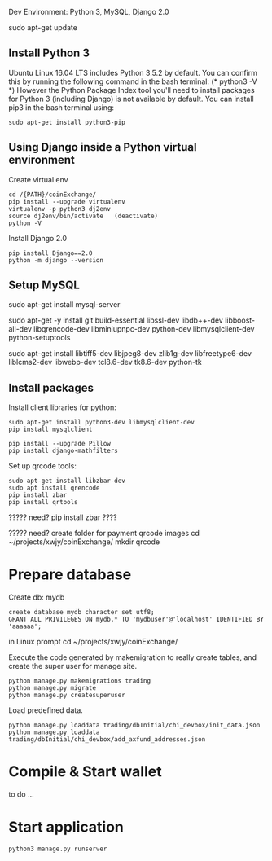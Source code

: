 Dev Environment: Python 3, MySQL, Django 2.0 

sudo apt-get update

## Install Python 3
Ubuntu Linux 16.04 LTS includes Python 3.5.2 by default. You can confirm this by running the following command in the bash terminal: (* python3 -V *)
However the Python Package Index tool you'll need to install packages for Python 3 (including Django) is not available by default. You can install pip3 in the bash terminal using:
```
sudo apt-get install python3-pip
```

## Using Django inside a Python virtual environment

Create virtual env
```
cd /{PATH}/coinExchange/
pip install --upgrade virtualenv
virtualenv -p python3 dj2env
source dj2env/bin/activate   (deactivate)
python -V
```

Install Django 2.0
```
pip install Django==2.0
python -m django --version
```

## Setup MySQL
sudo apt-get install mysql-server

sudo apt-get -y install git build-essential libssl-dev libdb++-dev libboost-all-dev libqrencode-dev libminiupnpc-dev python-dev libmysqlclient-dev python-setuptools 

sudo apt-get install libtiff5-dev libjpeg8-dev zlib1g-dev libfreetype6-dev liblcms2-dev libwebp-dev tcl8.6-dev tk8.6-dev python-tk

## Install packages

Install client libraries for python:
```
sudo apt-get install python3-dev libmysqlclient-dev
pip install mysqlclient

pip install --upgrade Pillow
pip install django-mathfilters
```

Set up qrcode tools:
```
sudo apt-get install libzbar-dev
sudo apt install qrencode
pip install zbar
pip install qrtools
```

????? need? pip install zbar ????

????? need? create folder for payment qrcode images
cd ~/projects/xwjy/coinExchange/
mkdir qrcode


# Prepare database
Create db: mydb
```
create database mydb character set utf8;
GRANT ALL PRIVILEGES ON mydb.* TO 'mydbuser'@'localhost' IDENTIFIED BY 'aaaaaa';
```

in Linux prompt
cd ~/projects/xwjy/coinExchange/

Execute the code generated by makemigration to really create tables, and create the super user for manage site.
```
python manage.py makemigrations trading
python manage.py migrate
python manage.py createsuperuser
```

Load predefined data.
```
python manage.py loaddata trading/dbInitial/chi_devbox/init_data.json
python manage.py loaddata trading/dbInitial/chi_devbox/add_axfund_addresses.json
```

# Compile & Start wallet
to do ...

# Start application
```
python3 manage.py runserver
```